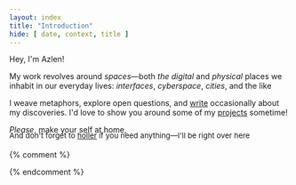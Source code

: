 ```yaml
---
layout: index
title: "Introduction"
hide: [ date, context, title ]
---
```


Hey, I'm Azlen!

My work revolves around *spaces*—both *the digital* and *physical* places we inhabit in our everyday lives: *interfaces*, *cyberspace*, *cities*, and the like

I weave metaphors, explore open questions, and [write](/writing) occasionally about my discoveries. I'd love to show you around some of my [projects](/projects) sometime!

*Please*, make your self at home,

<span style="display: inline-block;font-size: 10pt; margin-top: -20px;">And don't forget to <a href="mailto: contact@azlen.me">holler</a> if you need anything—I'll be right over here</span>

{% comment %}
<!-- {% capture numposts %}{{ site.posts | size }}{% endcapture %}
{% if numposts != '0' %}
## Talks by Year

{% for post in site.posts %}{% assign currentyear = post.date | date: "%Y" %}{% if currentyear != prevyear %}
### {{ currentyear }}
{% assign prevyear = currentyear %}{% endif %} - [{{ post.title }}]({{ site.baseurl }}{{ post.url }}) - {{ post.date | date: '%B %-d' }}
{% endfor %}
{% endif %} -->
{% endcomment %}